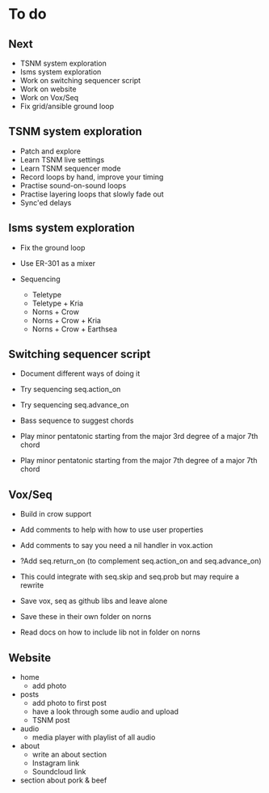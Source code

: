 # To do

## Next
- TSNM system exploration
- Isms system exploration
- Work on switching sequencer script
- Work on website
- Work on Vox/Seq
- Fix grid/ansible ground loop

## TSNM system exploration
- Patch and explore
- Learn TSNM live settings
- Learn TSNM sequencer mode
- Record loops by hand, improve your timing
- Practise sound-on-sound loops
- Practise layering loops that slowly fade out
- Sync'ed delays

## Isms system exploration
- Fix the ground loop
- Use ER-301 as a mixer

- Sequencing
  - Teletype
  - Teletype + Kria
  - Norns + Crow
  - Norns + Crow + Kria
  - Norns + Crow + Earthsea

## Switching sequencer script
- Document different ways of doing it
- Try sequencing seq.action_on
- Try sequencing seq.advance_on

- Bass sequence to suggest chords
- Play minor pentatonic starting from the major 3rd degree of a major 7th chord
- Play minor pentatonic starting from the major 7th degree of a major 7th chord

## Vox/Seq
- Build in crow support 
- Add comments to help with how to use user properties
- Add comments to say you need a nil handler in vox.action

- ?Add seq.return_on (to complement seq.action_on and seq.advance_on)
- This could integrate with seq.skip and seq.prob but may require a rewrite
  
- Save vox, seq as github libs and leave alone
- Save these in their own folder on norns
- Read docs on how to include lib not in folder on norns

## Website
- home
  - add photo
- posts
  - add photo to first post
  - have a look through some audio and upload
  - TSNM post
- audio
  - media player with playlist of all audio
- about
  - write an about section
  - Instagram link
  - Soundcloud link
- section about pork & beef

